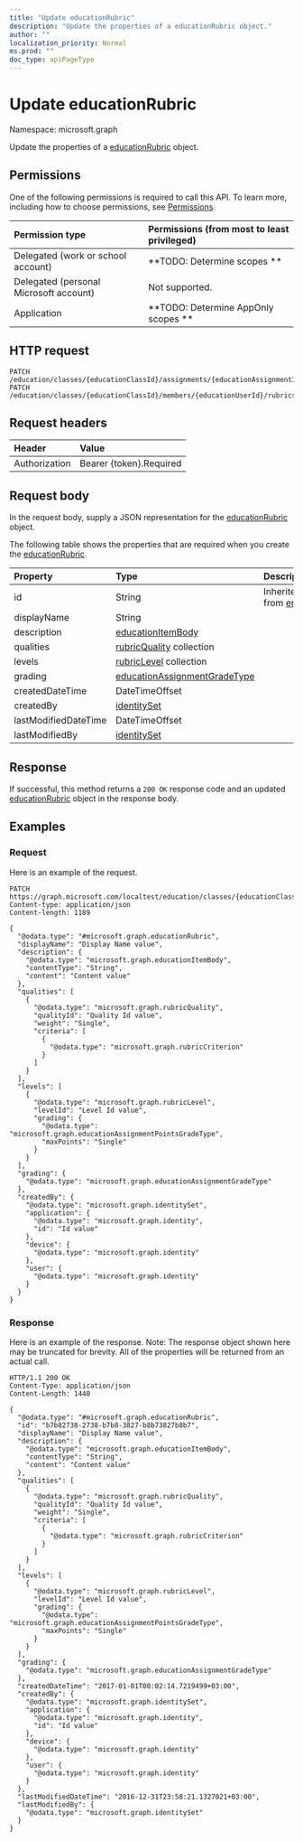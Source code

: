 ```yaml
---
title: "Update educationRubric"
description: "Update the properties of a educationRubric object."
author: ""
localization_priority: Normal
ms.prod: ""
doc_type: apiPageType
---
```


# Update educationRubric

Namespace: microsoft.graph

Update the properties of a [educationRubric](../resources/educationrubric.md) object.

## Permissions
One of the following permissions is required to call this API. To learn more, including how to choose permissions, see [Permissions](/concepts/permissions-reference.md).

|Permission type|Permissions (from most to least privileged)|
|:---|:---|
|Delegated (work or school account)|**TODO: Determine scopes **|
|Delegated (personal Microsoft account)|Not supported.|
|Application|**TODO: Determine AppOnly scopes **|

## HTTP request
<!-- {
  "blockType": "ignored"
}
-->
``` http
PATCH /education/classes/{educationClassId}/assignments/{educationAssignmentId}/rubric
PATCH /education/classes/{educationClassId}/members/{educationUserId}/rubrics/{educationRubricId}
```

## Request headers
|Header|Value|
|:---|:---|
|Authorization|Bearer {token}.Required|

## Request body
In the request body, supply a JSON representation for the [educationRubric](../resources/educationrubric.md) object.

The following table shows the properties that are required when you create the [educationRubric](../resources/educationrubric.md).

|Property|Type|Description|
|:---|:---|:---|
|id|String| Inherited from [entity](../resources/entity.md)|
|displayName|String||
|description|[educationItemBody](../resources/educationitembody.md)||
|qualities|[rubricQuality](../resources/rubricquality.md) collection||
|levels|[rubricLevel](../resources/rubriclevel.md) collection||
|grading|[educationAssignmentGradeType](../resources/educationassignmentgradetype.md)||
|createdDateTime|DateTimeOffset||
|createdBy|[identitySet](../resources/identityset.md)||
|lastModifiedDateTime|DateTimeOffset||
|lastModifiedBy|[identitySet](../resources/identityset.md)||



## Response
If successful, this method returns a `200 OK` response code and an updated [educationRubric](../resources/educationrubric.md) object in the response body.

## Examples

### Request
Here is an example of the request.
<!-- {
  "blockType": "request",
  "name": "update_educationrubric"
}
-->
``` http
PATCH https://graph.microsoft.com/localtest/education/classes/{educationClassId}/assignments/{educationAssignmentId}/rubric
Content-type: application/json
Content-length: 1189

{
  "@odata.type": "#microsoft.graph.educationRubric",
  "displayName": "Display Name value",
  "description": {
    "@odata.type": "microsoft.graph.educationItemBody",
    "contentType": "String",
    "content": "Content value"
  },
  "qualities": [
    {
      "@odata.type": "microsoft.graph.rubricQuality",
      "qualityId": "Quality Id value",
      "weight": "Single",
      "criteria": [
        {
          "@odata.type": "microsoft.graph.rubricCriterion"
        }
      ]
    }
  ],
  "levels": [
    {
      "@odata.type": "microsoft.graph.rubricLevel",
      "levelId": "Level Id value",
      "grading": {
        "@odata.type": "microsoft.graph.educationAssignmentPointsGradeType",
        "maxPoints": "Single"
      }
    }
  ],
  "grading": {
    "@odata.type": "microsoft.graph.educationAssignmentGradeType"
  },
  "createdBy": {
    "@odata.type": "microsoft.graph.identitySet",
    "application": {
      "@odata.type": "microsoft.graph.identity",
      "id": "Id value"
    },
    "device": {
      "@odata.type": "microsoft.graph.identity"
    },
    "user": {
      "@odata.type": "microsoft.graph.identity"
    }
  }
}
```

### Response
Here is an example of the response. Note: The response object shown here may be truncated for brevity. All of the properties will be returned from an actual call.
<!-- {
  "blockType": "response",
  "truncated": true
}
-->
``` http
HTTP/1.1 200 OK
Content-Type: application/json
Content-Length: 1440

{
  "@odata.type": "#microsoft.graph.educationRubric",
  "id": "b7b82738-2738-b7b8-3827-b8b73827b8b7",
  "displayName": "Display Name value",
  "description": {
    "@odata.type": "microsoft.graph.educationItemBody",
    "contentType": "String",
    "content": "Content value"
  },
  "qualities": [
    {
      "@odata.type": "microsoft.graph.rubricQuality",
      "qualityId": "Quality Id value",
      "weight": "Single",
      "criteria": [
        {
          "@odata.type": "microsoft.graph.rubricCriterion"
        }
      ]
    }
  ],
  "levels": [
    {
      "@odata.type": "microsoft.graph.rubricLevel",
      "levelId": "Level Id value",
      "grading": {
        "@odata.type": "microsoft.graph.educationAssignmentPointsGradeType",
        "maxPoints": "Single"
      }
    }
  ],
  "grading": {
    "@odata.type": "microsoft.graph.educationAssignmentGradeType"
  },
  "createdDateTime": "2017-01-01T00:02:14.7219499+03:00",
  "createdBy": {
    "@odata.type": "microsoft.graph.identitySet",
    "application": {
      "@odata.type": "microsoft.graph.identity",
      "id": "Id value"
    },
    "device": {
      "@odata.type": "microsoft.graph.identity"
    },
    "user": {
      "@odata.type": "microsoft.graph.identity"
    }
  },
  "lastModifiedDateTime": "2016-12-31T23:58:21.1327021+03:00",
  "lastModifiedBy": {
    "@odata.type": "microsoft.graph.identitySet"
  }
}
```

